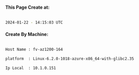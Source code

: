 
   
#### This Page Create at:

```bash

2024-01-22 - 14:15:03 UTC

```

#### Create By Machine:

```bash

Host Name : fv-az1200-164

platform  : Linux-6.2.0-1018-azure-x86_64-with-glibc2.35

Ip Local  : 10.1.0.151

```

